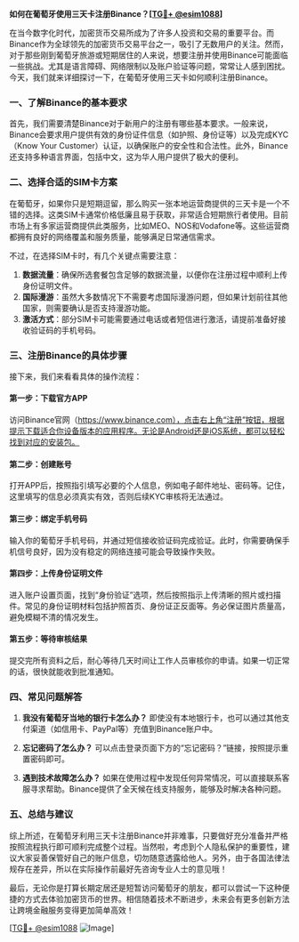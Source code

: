 **如何在葡萄牙使用三天卡注册Binance？[[TG💪+ @esim1088](https://t.me/s/esim1088)]**

在当今数字化时代，加密货币交易所成为了许多人投资和交易的重要平台。而Binance作为全球领先的加密货币交易平台之一，吸引了无数用户的关注。然而，对于那些刚到葡萄牙旅游或短期居住的人来说，想要注册并使用Binance可能面临一些挑战。尤其是语言障碍、网络限制以及账户验证等问题，常常让人感到困扰。今天，我们就来详细探讨一下，在葡萄牙使用三天卡如何顺利注册Binance。

### 一、了解Binance的基本要求

首先，我们需要清楚Binance对于新用户的注册有哪些基本要求。一般来说，Binance会要求用户提供有效的身份证件信息（如护照、身份证等）以及完成KYC（Know Your Customer）认证，以确保账户的安全性和合法性。此外，Binance还支持多种语言界面，包括中文，这为华人用户提供了极大的便利。

### 二、选择合适的SIM卡方案

在葡萄牙，如果你只是短期逗留，那么购买一张本地运营商提供的三天卡是一个不错的选择。这类SIM卡通常价格低廉且易于获取，非常适合短期旅行者使用。目前市场上有多家运营商提供此类服务，比如MEO、NOS和Vodafone等。这些运营商都拥有良好的网络覆盖和服务质量，能够满足日常通信需求。

不过，在选择SIM卡时，有几个关键点需要注意：

1. **数据流量**：确保所选套餐包含足够的数据流量，以便你在注册过程中顺利上传身份证明文件。
2. **国际漫游**：虽然大多数情况下不需要考虑国际漫游问题，但如果计划前往其他国家，则需要确认是否支持漫游功能。
3. **激活方式**：部分SIM卡可能需要通过电话或者短信进行激活，请提前准备好接收验证码的手机号码。

### 三、注册Binance的具体步骤

接下来，我们来看看具体的操作流程：

#### 第一步：下载官方APP
访问Binance官网（https://www.binance.com），点击右上角“注册”按钮，根据提示下载适合你设备版本的应用程序。无论是Android还是iOS系统，都可以轻松找到对应的安装包。

#### 第二步：创建账号
打开APP后，按照指引填写必要的个人信息，例如电子邮件地址、密码等。记住，这里填写的信息必须真实有效，否则后续KYC审核将无法通过。

#### 第三步：绑定手机号码
输入你的葡萄牙手机号码，并通过短信接收验证码完成验证。此时，你需要确保手机信号良好，因为没有稳定的网络连接可能会导致操作失败。

#### 第四步：上传身份证明文件
进入账户设置页面，找到“身份验证”选项，然后按照指示上传清晰的照片或扫描件。常见的身份证明材料包括护照首页、身份证正反面等。务必保证图片质量高，避免模糊不清的情况发生。

#### 第五步：等待审核结果
提交完所有资料之后，耐心等待几天时间让工作人员审核你的申请。如果一切正常的话，很快就能收到批准通知。

### 四、常见问题解答

1. **我没有葡萄牙当地的银行卡怎么办？**
   即使没有本地银行卡，也可以通过其他支付渠道（如信用卡、PayPal等）充值到Binance账户中。

2. **忘记密码了怎么办？**
   可以点击登录页面下方的“忘记密码？”链接，按照提示重置密码即可。

3. **遇到技术故障怎么办？**
   如果在使用过程中发现任何异常情况，可以直接联系客服寻求帮助。Binance提供了全天候在线支持服务，能够及时解决各种问题。

### 五、总结与建议

综上所述，在葡萄牙利用三天卡注册Binance并非难事，只要做好充分准备并严格按照流程执行即可顺利完成整个过程。当然啦，考虑到个人隐私保护的重要性，建议大家妥善保管好自己的账户信息，切勿随意透露给他人。另外，由于各国法律法规存在差异，所以在实际操作前最好先咨询专业人士的意见哦！

最后，无论你是打算长期定居还是短暂访问葡萄牙的朋友，都可以尝试一下这种便捷的方式去体验加密货币的世界。相信随着技术不断进步，未来会有更多创新方法让跨境金融服务变得更加简单高效！

[[TG💪+ @esim1088](https://t.me/s/esim1088) ![Image](https://i.postimg.cc/4NQfJmqS/Snipaste-2025-05-13-00-14-12.png)]